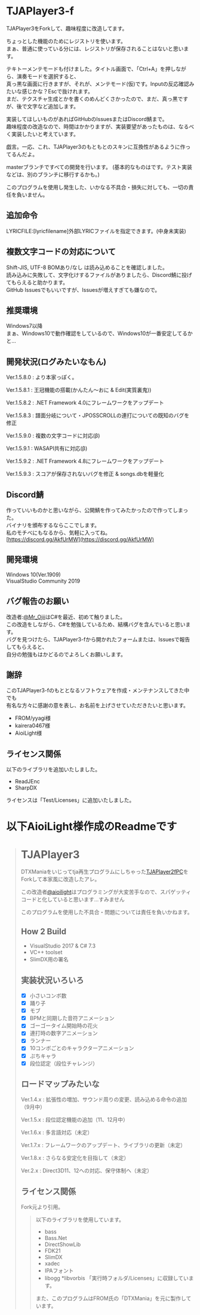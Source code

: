 # TJAPlayer3-f

TJAPlayer3をForkして、趣味程度に改造してます。

ちょっとした機能のためにレジストリを使います。  
まぁ、普通に使っている分には、レジストリが保存されることはないと思います。

テキトーメンテモードも付けました。タイトル画面で、「Ctrl+A」を押しながら、演奏モードを選択すると、  
真っ黒な画面に行きますが、それが、メンテモード(仮)です。Inputの反応確認みたいな感じかな？Escで抜けれます。  
まだ、テクスチャ生成とかを書くのめんどくさかったので、まだ、真っ黒ですが、後で文字など追加します。

実装してほしいものがあればGitHubのIssuesまたはDiscord鯖まで。  
趣味程度の改造なので、時間はかかりますが、実装要望があったものは、なるべく実装したいと考えています。

戯言。一応、これ、TJAPlayer3のもともとのスキンに互換性があるように作ってるんだよ。

masterブランチですべての開発を行います。
(基本的なものはです。テスト実装などは、別のブランチに移行するかも。)

このプログラムを使用し発生した、いかなる不具合・損失に対しても、一切の責任を負いません。

## 追加命令
LYRICFILE:[lyricfilename]外部LYRICファイルを指定できます。(中身未実装)

## 複数文字コードの対応について
Shift-JIS, UTF-8 BOMあり/なし は読み込めることを確認しました。  
読み込みに失敗して、文字化けするファイルがありましたら、Discord鯖に投げてもらえると助かります。  
GitHub Issuesでもいいですが、Issuesが増えすぎても嫌なので。

## 推奨環境
Windows7以降  
まぁ、Windows10で動作確認をしているので、Windows10が一番安定してるかと...

## 開発状況(ログみたいなもん)
Ver.1.5.8.0 : より本家っぽく。

Ver.1.5.8.1 : 王冠機能の搭載(かんたん～おに & Edit(実質裏鬼))

Ver.1.5.8.2 : .NET Framework 4.0にフレームワークをアップデート

Ver.1.5.8.3 : 譜面分岐について・JPOSSCROLLの連打についての既知のバグを修正

Ver.1.5.9.0 : 複数の文字コードに対応(β)

Ver.1.5.9.1 : WASAPI共有に対応(β)

Ver.1.5.9.2 : .NET Framework 4.8にフレームワークをアップデート

Ver.1.5.9.3 : スコアが保存されないバグを修正 & songs.dbを軽量化

## Discord鯖
作っていいものかと思いながら、公開鯖を作ってみたかったので作ってしまった。  
バイナリを頒布するならここでします。  
私のモチベにもなるから、気軽に入ってね。  
[https://discord.gg/AkfUrMW](https://discord.gg/AkfUrMW)

## 開発環境
Windows 10(Ver.1909)  
VisualStudio Community 2019

## バグ報告のお願い
  
改造者:[@Mr_Ojii](https://twitter.com/Mr_Ojii)はC#を最近、初めて触りました。  
この改造をしながら、C#を勉強しているため、結構バグを含んでいると思います。  
バグを見つけたら、TJAPlayer3-fから開かれたフォームまたは、Issuesで報告してもらえると、  
自分の勉強もはかどるのでよろしくお願いします。

## 謝辞
このTJAPlayer3-fのもととなるソフトウェアを作成・メンテナンスしてきた中でも  
有名な方々に感謝の意を表し、お名前を上げさせていただきたいと思います。

- FROM/yyagi様
- kairera0467様
- AioiLight様

## ライセンス関係
以下のライブラリを追加いたしました。
* ReadJEnc
* SharpDX

ライセンスは「Test/Licenses」に追加いたしました。

# 以下AioiLight様作成のReadmeです

> # TJAPlayer3
> DTXManiaをいじってtja再生プログラムにしちゃった[TJAPlayer2fPC](https://github.com/kairera0467/TJAP2fPC)をForkして本家風に改造したアレ。
>
> この改造者[@aioilight](https://twitter.com/aioilight)はプログラミングが大変苦手なので、スパゲッティコードと化していると思います...すみません
>
> このプログラムを使用した不具合・問題については責任を負いかねます。
>
> ## How 2 Build
> - VisualStudio 2017 & C# 7.3
> - VC++ toolset
> - SlimDX用の署名
>
> ## 実装状況いろいろ
> - [x] 小さいコンボ数
> - [x] 踊り子
> - [x] モブ
> - [x] BPMと同期した音符アニメーション
> - [x] ゴーゴータイム開始時の花火
> - [x] 連打時の数字アニメーション
> - [x] ランナー
> - [x] 10コンボごとのキャラクターアニメーション
> - [x] ぷちキャラ
> - [x] 段位認定（段位チャレンジ）
>
> ## ロードマップみたいな
>
> Ver.1.4.x : 拡張性の増加、サウンド周りの変更、読み込める命令の追加（9月中）
>
> Ver.1.5.x : 段位認定機能の追加（11、12月中）
>
> Ver.1.6.x : 多言語対応（未定）
>
> Ver.1.7.x : フレームワークのアップデート、ライブラリの更新（未定）
>
> Ver.1.8.x : さらなる安定化を目指して（未定）
>
> Ver.2.x : Direct3D11、12への対応、保守体制へ（未定）
>
> ## ライセンス関係
> Fork元より引用。
> 
> > 以下のライブラリを使用しています。
> > * bass
> > * Bass.Net
> > * DirectShowLib
> > * FDK21
> > * SlimDX
> > * xadec
> > * IPAフォント
> > * libogg
> > *libvorbis
> > 「実行時フォルダ/Licenses」に収録しています。
> > 
> > また、このプログラムはFROM氏の「DTXMania」を元に製作しています。
